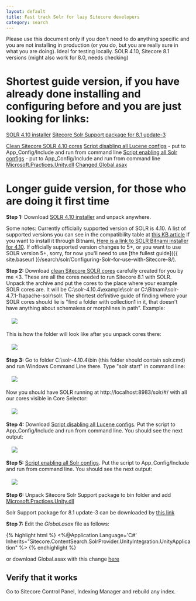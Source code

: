 ```yaml
---
layout: default
title: Fast track Solr for lazy Sitecore developers
category: search
---
```


Please use this document only if you don't need to do anything specific and you are not installing in production (or you do, but you are really sure in what you are doing). 
Ideal for testing locally. SOLR 4.10, Sitecore 8.1 versions (might also work for 8.0, needs checking)

# Shortest guide version, if you have already done installing and configuring before and you are just looking for links:

[SOLR 4.10 installer](http://archive.apache.org/dist/lucene/solr/4.10.4/solr-4.10.4.zip) 
[Sitecore Solr Support package for 8.1 update-3](https://dev.sitecore.net/~/media/7CE11E1730444897A41D89D2333019E6.ashx)

[Clean Sitecore SOLR 4.10 cores](https://www.dropbox.com/s/0sf9esus1c3eypa/Clean%20SOLR%20cores%204.10.zip?dl=0)
[Script disabling all Lucene configs](https://www.dropbox.com/s/cvel877qg4opvyd/disablelucene.bat?dl=0) - put to App_Config/Include and run from command line 
[Script enabling all Solr configs](https://www.dropbox.com/s/d1fwvocdchruq8l/enablesolr.bat?dl=0) - put to App_Config/Include and run from command line
[Microsoft.Practices.Unity.dll](https://www.dropbox.com/s/pu6mgbrvz52ie9z/Microsoft.Practices.Unity.dll?dl=0) 
[Changed Global.asax](https://www.dropbox.com/s/32z16hkwiwm280h/Global.asax?dl=0)

# Longer guide version, for those who are doing it first time

**Step 1:** Download [SOLR 4.10 installer](http://archive.apache.org/dist/lucene/solr/4.10.4/solr-4.10.4.zip) and unpack anywhere.

Some notes: Currently officially supported version of SOLR is 4.10. A list of supported versions you can see in the compatibility table at [this KB article](https://kb.sitecore.net/articles/227897)
If you want to install it through Bitnami, [Here is a link to SOLR Bitnami installer for 4.10](https://www.dropbox.com/s/599lglniv58gxf9/bitnami-solr-4.10.3-0-windows-installer.exe?dl=0).
If officially supported version changes to 5+, or you want to use SOLR version 5+, sorry, for now you'll need to use [the fullest guide]({{ site.baseurl }}/search/solr/Configuring-Solr-for-use-with-Sitecore-8/).


**Step 2:** Download [clean Sitecore SOLR cores](https://www.dropbox.com/s/0sf9esus1c3eypa/Clean%20SOLR%20cores%204.10.zip?dl=0) carefully created for you by me <3. These are all the cores needed to run Sitecore 8.1 with SOLR.
Unpack the archive and put the cores to the place where your example SOLR cores are. It will be C:\solr-4.10.4\example\solr or C:\Bitnami\solr-4.7.1-1\apache-solr\solr. 
The shortest definitive guide of finding where your SOLR cores should lie is "find a folder with collection1 in it, that doesn't have anything about schemaless or morphlines in path". Example:

<img src="/docs/images/search/solr/fast-track/corefolder.png" style="margin:5px 15px" />

This is how the folder will look like after you unpack cores there:

<img src="/docs/images/search/solr/fast-track/corefolderdone.png" style="margin:5px 15px" />

**Step 3:** Go to folder C:\solr-4.10.4\bin (this folder should contain solr.cmd) and run Windows Command Line there. Type "solr start" in command line:

<img src="/docs/images/search/solr/fast-track/solrstarted.png" style="margin:5px 15px" />

Now you should have SOLR running at http://localhost:8983/solr/#/ with all our cores visible in Core Selector:

<img src="/docs/images/search/solr/fast-track/solrrunning.png" style="margin:5px 15px" />

**Step 4:** Download [Script disabling all Lucene configs](https://www.dropbox.com/s/cvel877qg4opvyd/disablelucene.bat?dl=0).
Put the script to App_Config/Include and run from command line. You should see the next output:

<img src="/docs/images/search/solr/fast-track/disablelucene.png" style="margin:5px 15px" />

**Step 5:** [Script enabling all Solr configs](https://www.dropbox.com/s/d1fwvocdchruq8l/enablesolr.bat?dl=0).
Put the script to App_Config/Include and run from command line. You should see the next output:

<img src="/docs/images/search/solr/fast-track/enablesolr.png" style="margin:5px 15px" />

**Step 6:** Unpack Sitecore Solr Support package to bin folder and add [Microsoft.Practices.Unity.dll](https://www.dropbox.com/s/pu6mgbrvz52ie9z/Microsoft.Practices.Unity.dll?dl=0)

Solr Support package for 8.1 update-3 can be downloaded by [this link](https://dev.sitecore.net/~/media/7CE11E1730444897A41D89D2333019E6.ashx) 

**Step 7:** Edit the *Global.asax* file as follows:

{% highlight html %}
<%@Application Language='C#' Inherits="Sitecore.ContentSearch.SolrProvider.UnityIntegration.UnityApplication" %>
{% endhighlight %}

or download Global.asax with this change [here](https://www.dropbox.com/s/32z16hkwiwm280h/Global.asax?dl=0)

## Verify that it works
Go to Sitecore Control Panel, Indexing Manager and rebuild any index.


